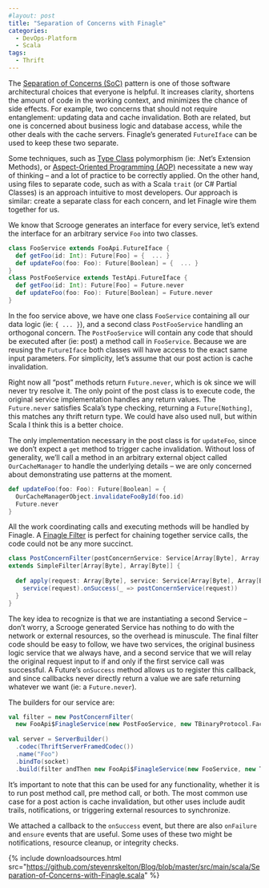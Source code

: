 ```yaml
---
#layout: post
title: "Separation of Concerns with Finagle"
categories:
  - DevOps-Platform
  - Scala
tags:
  - Thrift
---
```


The [Separation of Concerns (SoC)](http://en.wikipedia.org/wiki/Separation_of_concerns) pattern is one of those software
architectural choices that everyone is helpful. It increases clarity, shortens the amount of code in the working
context, and minimizes the chance of side effects. For example, two concerns that should not require entanglement:
updating data and cache invalidation. Both are related, but one is concerned about business logic and database access,
while the other deals with the cache servers. Finagle’s generated `FutureIface` can be used to keep these two separate.

Some techniques, such as [Type Class](http://en.wikipedia.org/wiki/Type_class) polymorphism (ie: .Net’s Extension
Methods), or [Aspect-Oriented Programming (AOP)](http://en.wikipedia.org/wiki/Aspect-oriented_programming) necessitate a
new way of thinking – and a lot of practice to be correctly applied. On the other hand, using files to separate code,
such as with a Scala `trait` (or C# Partial Classes) is an approach intuitive to most developers. Our approach is
similar: create a separate class for each concern, and let Finagle wire them together for us.

We know that Scrooge generates an interface for every service, let’s extend the interface for an arbitrary service `Foo`
into two classes.

```scala
class FooService extends FooApi.FutureIface {
  def getFoo(id: Int): Future[Foo] = {  ... }
  def updateFoo(foo: Foo): Future[Boolean] = {  ... }
}
class PostFooService extends TestApi.FutureIface {
  def getFoo(id: Int): Future[Foo] = Future.never
  def updateFoo(foo: Foo): Future[Boolean] = Future.never
}
```

In the foo service above, we have one class `FooService` containing all our data logic (ie: `{ ... }`), and a second
class `PostFooService` handling an orthogonal concern. The `PostFooService` will contain any code that should be
executed after (ie: post) a method call in `FooService`. Because we are reusing the `FutureIface` both classes will have
access to the exact same input parameters. For simplicity, let’s assume that our post action is cache invalidation.

Right now all “post” methods return `Future.never`, which is ok since we will never try resolve it. The only point of
the post class is to execute code, the original service implementation handles any return values. The `Future.never`
satisfies Scala’s type checking, returning a `Future[Nothing]`, this matches any thrift return type. We could have also
used null, but within Scala I think this is a better choice.

The only implementation necessary in the post class is for `updateFoo`, since we don’t expect a `get` method to trigger
cache invalidation. Without loss of generality, we’ll call a method in an arbitrary external object
called `OurCacheManager` to handle the underlying details – we are only concerned about demonstrating use patterns at
the moment.

```scala
def updateFoo(foo: Foo): Future[Boolean] = {
  OurCacheManagerObject.invalidateFooById(foo.id)
  Future.never
}
```

All the work coordinating calls and executing methods will be handled by Finagle.
A [Finagle Filter](https://github.com/twitter/finagle/blob/master/finagle-core/src/main/scala/com/twitter/finagle/Filter.scala)
is perfect for chaining together service calls, the code could not be any more succinct.

```scala
class PostConcernFilter(postConcernService: Service[Array[Byte], Array[Byte]]) 
extends SimpleFilter[Array[Byte], Array[Byte]] {
 
  def apply(request: Array[Byte], service: Service[Array[Byte], Array[Byte]]): Future[Array[Byte]] = {
    service(request).onSuccess(_ => postConcernService(request))
  }
}
```

The key idea to recognize is that we are instantiating a second Service – don’t worry, a Scrooge generated Service has
nothing to do with the network or external resources, so the overhead is minuscule. The final filter code should be easy
to follow, we have two services, the original business logic service that we always have, and a second service that we
will relay the original request input to if and only if the first service call was successful. A Future’s `onSuccess`
method allows us to register this callback, and since callbacks never directly return a value we are safe returning
whatever we want (ie: a `Future.never`).

The builders for our service are:

```scala
val filter = new PostConcernFilter(
  new FooApi$FinagleService(new PostFooService, new TBinaryProtocol.Factory))
 
val server = ServerBuilder()
  .codec(ThriftServerFramedCodec())
  .name("Foo")
  .bindTo(socket)
  .build(filter andThen new FooApi$FinagleService(new FooService, new TBinaryProtocol.Factory))
```

It’s important to note that this can be used for any functionality, whether it is to run post method call, pre method
call, or both. The most common use case for a post action is cache invalidation, but other uses include audit trails,
notifications, or triggering external resources to synchronize.

We attached a callback to the `onSuccess` event, but there are also `onFailure` and `ensure` events that are useful.
Some uses of these two might be notifications, resource cleanup, or integrity checks.

{%
include downloadsources.html
src="https://github.com/stevenrskelton/Blog/blob/master/src/main/scala/Separation-of-Concerns-with-Finagle.scala"
%}
